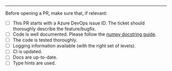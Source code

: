 
---
Before opening a PR, make sure that, if relevant:
- [ ] This PR starts with a Azure DevOps issue ID. The ticket should thoroughly describe the feature/bugfix.
- [ ] Code is well documented. Please follow the [numpy docstring guide](https://numpydoc.readthedocs.io/en/latest/format.html#numpydoc-docstring-guide).
- [ ] The code is tested thoroughly.
- [ ] Logging information available (with the right set of levels).
- [ ] CI is updated.
- [ ] Docs are up-to-date.
- [ ] Type hints are used.
